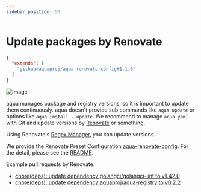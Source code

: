 ```yaml
---
sidebar_position: 50
---
```


# Update packages by Renovate

```json
{
  "extends": [
    "github>aquaproj/aqua-renovate-config#1.1.0"
  ]
}
```

![image](https://user-images.githubusercontent.com/13323303/176582627-44f27c48-213b-44da-b18f-d4d482ef2f56.png)

aqua manages package and registry versions,
so it is important to update them continuously.
aqua doesn't provide sub commands like `aqua update` or options like `aqua install --update`.
We recommend to manage `aqua.yaml` with Git and update versions by [Renovate](https://docs.renovatebot.com/) or something.

Using Renovate's [Regex Manager](https://docs.renovatebot.com/modules/manager/regex/), you can update versions.

We provide the Renovate Preset Configuration [aqua-renovate-config](https://github.com/aquaproj/aqua-renovate-config). For the detail, please see the [README](https://github.com/aquaproj/aqua-renovate-config).

Example pull requests by Renovate.

* [chore(deps): update dependency golangci/golangci-lint to v1.42.0](https://github.com/aquaproj/aqua/pull/193)
* [chore(deps): update dependency aquaproj/aqua-registry to v0.2.2](https://github.com/aquaproj/aqua/pull/194)
